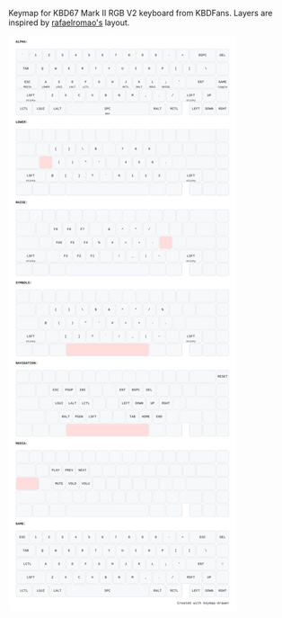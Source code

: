 Keymap for KBD67 Mark II RGB V2 keyboard from KBDFans.  Layers are inspired by
[rafaelromao's](https://github.com/rafaelromao/keyboards/tree/main) layout.

![](layout.svg)